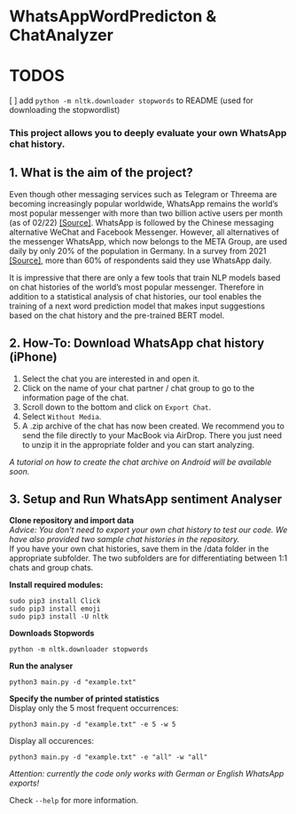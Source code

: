 # WhatsAppWordPredicton & ChatAnalyzer
# TODOS
 [ ] add `python -m nltk.downloader stopwords` to README (used for downloading the stopwordlist)  

### This project allows you to deeply evaluate your own WhatsApp chat history. 

## 1. What is the aim of the project?

Even though other messaging services such as Telegram or Threema are becoming increasingly popular worldwide, WhatsApp remains the world’s most popular messenger with more than two billion active users per month (as of 02/22) [[Source]](https://de.statista.com/themen/1973/instant-messenger). WhatsApp is followed by the Chinese messaging alternative WeChat and Facebook Messenger. However, all alternatives of the messenger WhatsApp, which now belongs to the META Group, are used daily by only 20% of the population in Germany. In a survey from 2021 [[Source]](https://www.messengerpeople.com/de/whatsapp-nutzerzahlen-deutschland), more than 60% of respondents said they use WhatsApp daily.

It is impressive that there are only a few tools that train NLP models based on chat histories of the world’s most popular messenger. Therefore in addition to a statistical analysis of chat histories, our tool enables the training of a next word prediction model that makes input suggestions based on the chat history and the pre-trained BERT model.

## 2. How-To: Download WhatsApp chat history (iPhone)
1. Select the chat you are interested in and open it.
2. Click on the name of your chat partner / chat group to go to the information page of the chat.
3. Scroll down to the bottom and click on `Export Chat`.
4. Select `Without Media`.
5. A .zip archive of the chat has now been created. We recommend you to send the file directly to your MacBook via AirDrop. There you just need to unzip it in the appropriate folder and you can start analyzing.

*A tutorial on how to create the chat archive on Android will be available soon.*

## 3. Setup and Run WhatsApp sentiment Analyser 
**Clone repository and import data**  
*Advice: You don't need to export your own chat history to test our code. We have also provided two sample chat histories in the repository.*  
If you have your own chat histories, save them in the /data folder in the appropriate subfolder. The two subfolders are for differentiating between 1:1 chats and group chats.

**Install required modules:**
```console
sudo pip3 install Click
sudo pip3 install emoji
sudo pip3 install -U nltk
```

**Downloads Stopwords**
```console
python -m nltk.downloader stopwords
```

**Run the analyser**
```console
python3 main.py -d "example.txt"
```

**Specify the number of printed statistics**  
Display only the 5 most frequent occurrences:
```console
python3 main.py -d "example.txt" -e 5 -w 5
```
Display all occurences:
```console
python3 main.py -d "example.txt" -e "all" -w "all"
```

*Attention: currently the code only works with German or English WhatsApp exports!*

Check `--help` for more information.
